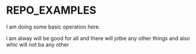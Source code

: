 # REPO_EXAMPLES
I am doing some basic operation here.

i am alway will be good for all and there will jotbe any other things and also whic will not ba any other 
